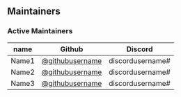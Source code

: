## Maintainers

### Active Maintainers
| name              | Github    | Discord        |
|-------------------|-----------|----------------|
| Name1        | [@githubusername](https://github.com/githubusername)  | discordusername#  |
| Name2        | [@githubusername](https://github.com/githubusername)  | discordusername#  |
| Name3        | [@githubusername](https://github.com/githubusername)  | discordusername#  |